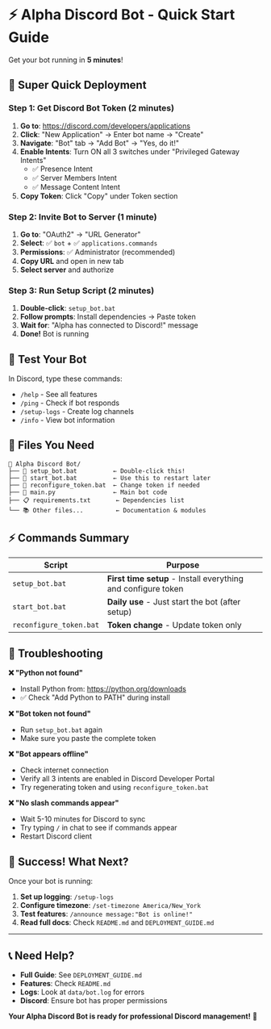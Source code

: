 # ⚡ Alpha Discord Bot - Quick Start Guide

Get your bot running in **5 minutes**!

## 🚀 Super Quick Deployment

### Step 1: Get Discord Bot Token (2 minutes)
1. **Go to**: https://discord.com/developers/applications
2. **Click**: "New Application" → Enter bot name → "Create"
3. **Navigate**: "Bot" tab → "Add Bot" → "Yes, do it!"
4. **Enable Intents**: Turn ON all 3 switches under "Privileged Gateway Intents"
   - ✅ Presence Intent
   - ✅ Server Members Intent  
   - ✅ Message Content Intent
5. **Copy Token**: Click "Copy" under Token section

### Step 2: Invite Bot to Server (1 minute)
1. **Go to**: "OAuth2" → "URL Generator"
2. **Select**: ✅ `bot` + ✅ `applications.commands`
3. **Permissions**: ✅ Administrator (recommended)
4. **Copy URL** and open in new tab
5. **Select server** and authorize

### Step 3: Run Setup Script (2 minutes)
1. **Double-click**: `setup_bot.bat`
2. **Follow prompts**: Install dependencies → Paste token
3. **Wait for**: "Alpha has connected to Discord!" message
4. **Done!** Bot is running

## 🎯 Test Your Bot

In Discord, type these commands:
- `/help` - See all features
- `/ping` - Check if bot responds  
- `/setup-logs` - Create log channels
- `/info` - View bot information

## 📁 Files You Need

```
📂 Alpha Discord Bot/
├── 🔧 setup_bot.bat          ← Double-click this!
├── 🚀 start_bot.bat          ← Use this to restart later
├── 🔑 reconfigure_token.bat  ← Change token if needed
├── 📄 main.py                ← Main bot code
├── 📋 requirements.txt       ← Dependencies list
└── 📚 Other files...         ← Documentation & modules
```

## ⚡ Commands Summary

| **Script** | **Purpose** |
|------------|-------------|
| `setup_bot.bat` | **First time setup** - Install everything and configure token |
| `start_bot.bat` | **Daily use** - Just start the bot (after setup) |
| `reconfigure_token.bat` | **Token change** - Update token only |

## 🔧 Troubleshooting

**❌ "Python not found"**
- Install Python from: https://python.org/downloads
- ✅ Check "Add Python to PATH" during install

**❌ "Bot token not found"**  
- Run `setup_bot.bat` again
- Make sure you paste the complete token

**❌ "Bot appears offline"**
- Check internet connection
- Verify all 3 intents are enabled in Discord Developer Portal
- Try regenerating token and using `reconfigure_token.bat`

**❌ "No slash commands appear"**
- Wait 5-10 minutes for Discord to sync
- Try typing `/` in chat to see if commands appear
- Restart Discord client

## 🎉 Success! What Next?

Once your bot is running:

1. **Set up logging**: `/setup-logs`
2. **Configure timezone**: `/set-timezone America/New_York`
3. **Test features**: `/announce message:"Bot is online!"`
4. **Read full docs**: Check `README.md` and `DEPLOYMENT_GUIDE.md`

---

## 📞 Need Help?

- **Full Guide**: See `DEPLOYMENT_GUIDE.md`
- **Features**: Check `README.md` 
- **Logs**: Look at `data/bot.log` for errors
- **Discord**: Ensure bot has proper permissions

**Your Alpha Discord Bot is ready for professional Discord management!** 🚀

